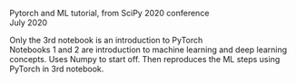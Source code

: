 Pytorch and ML tutorial, from SciPy 2020 conference  
July 2020  

Only the 3rd notebook is an introduction to PyTorch  
Notebooks 1 and 2 are introduction to machine learning and deep learning concepts.  Uses Numpy to start off. Then reproduces the ML steps using PyTorch in 3rd notebook.  
